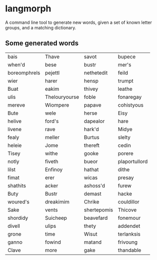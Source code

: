 # langmorph

A command line tool to generate new words, given a set of known letter groups, and a matching dictionary.

## Some generated words

|                 |                   |                  |                |
| :---            | :---              | :---             | :---           |
| bais            |  Thave            | savot            | bupece         |
| when'd          |  bese             | bustr            | mer's          |
| boreomphrels    |  pejettl          | nethetedit       | feild          |
| wier            |  harer            | hensp            | trumpt         |
| Buat            |  eakim            | thivey           | leathe         |
| ulis            |  Thelouryourse    | foble            | fonaregay      |
| mereve          |  Wiompere         | papave           | cohistyous     |
| Bute            |  wele             | herse            | Eisy           |
| helive          |  ford's           | dapealor         | hare           |
| livene          |  rave             | hark'd           | Midye          |
| fealy           |  meller           | Burtus           | slelty         |
| heleie          |  Jome             | thereft          | cedin          |
| Tisey           |  withe            | gooke            | porere         |
| notly           |  fiveth           | bueor            | plaportullord  |
| lilst           |  Enfinoy          | hathat           | dithe          |
| fimat           |  erer             | wicas            | presay         |
| shathits        |  acker            | ashoss'd         | furew          |
| Buty            |  Bustr            | demast           | hacke          |
| woured's        |  dreakimim        | Chrike           | couldillor     |
| Sake            |  vents            | shertepomis      | Thicove        |
| shordidy        |  Suicheep         | beavefard        | fonemour       |
| divell          |  ulips            | thety            | addendet       |
| grone           |  time             | Wisut            | terlanksis     |
| ganno           |  fowind           | matand           | frivoung       |
| Clave           |  more             | gake             | thandable      |